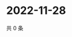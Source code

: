 # 2022-11-28

共 0 条

<!-- BEGIN WEIBO -->
<!-- 最后更新时间 Mon Nov 28 2022 15:00:48 GMT+0800 (China Standard Time) -->

<!-- END WEIBO -->
